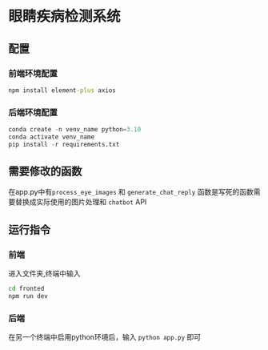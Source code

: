 # 眼睛疾病检测系统

## 配置

### 前端环境配置

```cmd
npm install element-plus axios
```

### 后端环境配置

```python
conda create -n venv_name python=3.10
conda activate venv_name
pip install -r requirements.txt
```

## 需要修改的函数

在app.py中有`process_eye_images` 和 `generate_chat_reply` 函数是写死的函数需要替换成实际使用的图片处理和 `chatbot` API

## 运行指令

### 前端

进入文件夹,终端中输入

```cmd
cd fronted
npm run dev
```

### 后端

在另一个终端中启用python环境后，输入 `python app.py` 即可
